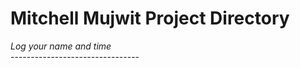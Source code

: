 # Mitchell Mujwit Project Directory

*Log your name and time*
<br>--------------------------------</br>
